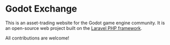 # Godot Exchange

This is an asset-trading website for the Godot game engine community. It is an open-source web project built on the [Laravel PHP framework](http://laravel.com).

All contributions are welcome!
